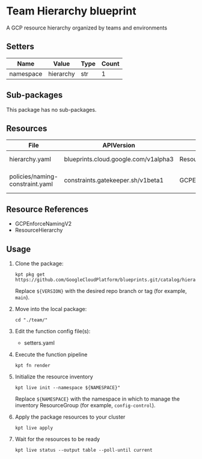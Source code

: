 <!-- BEGINNING OF PRE-COMMIT-BLUEPRINT DOCS HOOK:TITLE -->
# Team Hierarchy blueprint


<!-- END OF PRE-COMMIT-BLUEPRINT DOCS HOOK:TITLE -->
<!-- BEGINNING OF PRE-COMMIT-BLUEPRINT DOCS HOOK:BODY -->
A GCP resource hierarchy organized by teams and environments

## Setters

|   Name    |   Value   | Type | Count |
|-----------|-----------|------|-------|
| namespace | hierarchy | str  |     1 |

## Sub-packages

This package has no sub-packages.

## Resources

|              File               |              APIVersion              |        Kind        |         Name         | Namespace |
|---------------------------------|--------------------------------------|--------------------|----------------------|-----------|
| hierarchy.yaml                  | blueprints.cloud.google.com/v1alpha3 | ResourceHierarchy  | root-hierarchy       | hierarchy |
| policies/naming-constraint.yaml | constraints.gatekeeper.sh/v1beta1    | GCPEnforceNamingV2 | enforce-folder-names |           |

## Resource References

- GCPEnforceNamingV2
- ResourceHierarchy

## Usage

1.  Clone the package:
    ```shell
    kpt pkg get https://github.com/GoogleCloudPlatform/blueprints.git/catalog/hierarchy/team@${VERSION}
    ```
    Replace `${VERSION}` with the desired repo branch or tag
    (for example, `main`).

1.  Move into the local package:
    ```shell
    cd "./team/"
    ```

1.  Edit the function config file(s):
    - setters.yaml

1.  Execute the function pipeline
    ```shell
    kpt fn render
    ```

1.  Initialize the resource inventory
    ```shell
    kpt live init --namespace ${NAMESPACE}"
    ```
    Replace `${NAMESPACE}` with the namespace in which to manage
    the inventory ResourceGroup (for example, `config-control`).

1.  Apply the package resources to your cluster
    ```shell
    kpt live apply
    ```

1.  Wait for the resources to be ready
    ```shell
    kpt live status --output table --poll-until current
    ```

<!-- END OF PRE-COMMIT-BLUEPRINT DOCS HOOK:BODY -->
